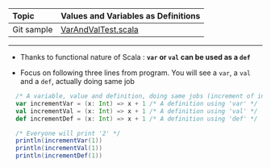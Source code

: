 | Topic | Values and Variables as Definitions |
| :--- | :--- |
| Git sample | [VarAndValTest.scala](https://github.com/inbravo/scala-src/blob/master/src/main/scala/com/inbravo/lang/VarAndValTest.scala) |

---

* Thanks to functional nature of Scala : **`var` or `val` can be used as a `def`** 

* Focus on following three lines from program. You will see a `var`, a `val` and a `def`, actually doing same job

```scala
  /* A variable, value and definition, doing same jobs (increment of integer value) */
  var incrementVar = (x: Int) => x + 1 /* A definition using 'var' */
  val incrementVal = (x: Int) => x + 1 /* A definition using 'val' */
  def incrementDef = (x: Int) => x + 1 /* A definition using 'def' */

  /* Everyone will print '2' */
  println(incrementVar(1))
  println(incrementVal(1))
  println(incrementDef(1))
```



